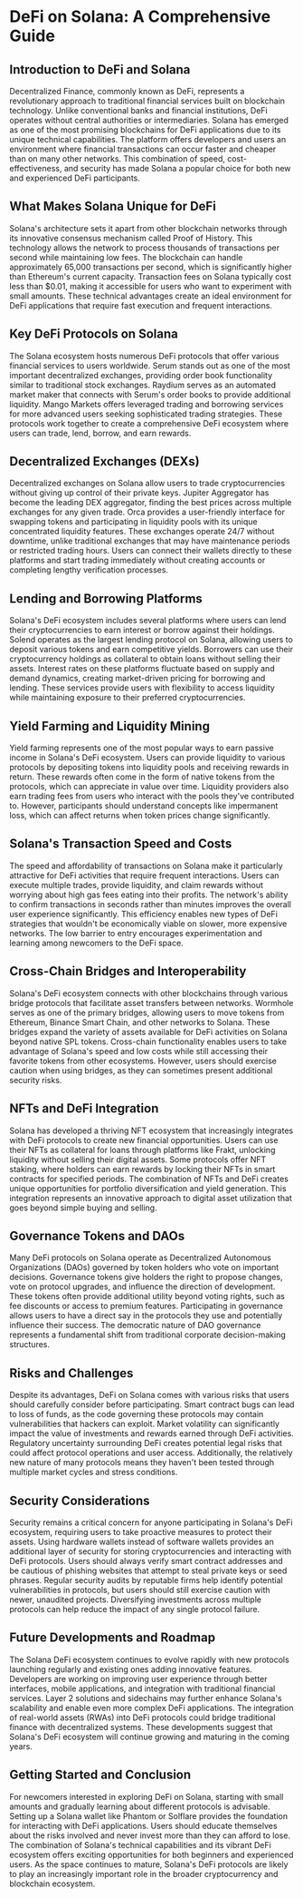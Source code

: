 # DeFi on Solana: A Comprehensive Guide

## Introduction to DeFi and Solana

Decentralized Finance, commonly known as DeFi, represents a revolutionary approach to traditional financial services built on blockchain technology. Unlike conventional banks and financial institutions, DeFi operates without central authorities or intermediaries. Solana has emerged as one of the most promising blockchains for DeFi applications due to its unique technical capabilities. The platform offers developers and users an environment where financial transactions can occur faster and cheaper than on many other networks. This combination of speed, cost-effectiveness, and security has made Solana a popular choice for both new and experienced DeFi participants.

## What Makes Solana Unique for DeFi

Solana's architecture sets it apart from other blockchain networks through its innovative consensus mechanism called Proof of History. This technology allows the network to process thousands of transactions per second while maintaining low fees. The blockchain can handle approximately 65,000 transactions per second, which is significantly higher than Ethereum's current capacity. Transaction fees on Solana typically cost less than $0.01, making it accessible for users who want to experiment with small amounts. These technical advantages create an ideal environment for DeFi applications that require fast execution and frequent interactions.

## Key DeFi Protocols on Solana

The Solana ecosystem hosts numerous DeFi protocols that offer various financial services to users worldwide. Serum stands out as one of the most important decentralized exchanges, providing order book functionality similar to traditional stock exchanges. Raydium serves as an automated market maker that connects with Serum's order books to provide additional liquidity. Mango Markets offers leveraged trading and borrowing services for more advanced users seeking sophisticated trading strategies. These protocols work together to create a comprehensive DeFi ecosystem where users can trade, lend, borrow, and earn rewards.

## Decentralized Exchanges (DEXs)

Decentralized exchanges on Solana allow users to trade cryptocurrencies without giving up control of their private keys. Jupiter Aggregator has become the leading DEX aggregator, finding the best prices across multiple exchanges for any given trade. Orca provides a user-friendly interface for swapping tokens and participating in liquidity pools with its unique concentrated liquidity features. These exchanges operate 24/7 without downtime, unlike traditional exchanges that may have maintenance periods or restricted trading hours. Users can connect their wallets directly to these platforms and start trading immediately without creating accounts or completing lengthy verification processes.

## Lending and Borrowing Platforms

Solana's DeFi ecosystem includes several platforms where users can lend their cryptocurrencies to earn interest or borrow against their holdings. Solend operates as the largest lending protocol on Solana, allowing users to deposit various tokens and earn competitive yields. Borrowers can use their cryptocurrency holdings as collateral to obtain loans without selling their assets. Interest rates on these platforms fluctuate based on supply and demand dynamics, creating market-driven pricing for borrowing and lending. These services provide users with flexibility to access liquidity while maintaining exposure to their preferred cryptocurrencies.

## Yield Farming and Liquidity Mining

Yield farming represents one of the most popular ways to earn passive income in Solana's DeFi ecosystem. Users can provide liquidity to various protocols by depositing tokens into liquidity pools and receiving rewards in return. These rewards often come in the form of native tokens from the protocols, which can appreciate in value over time. Liquidity providers also earn trading fees from users who interact with the pools they've contributed to. However, participants should understand concepts like impermanent loss, which can affect returns when token prices change significantly.

## Solana's Transaction Speed and Costs

The speed and affordability of transactions on Solana make it particularly attractive for DeFi activities that require frequent interactions. Users can execute multiple trades, provide liquidity, and claim rewards without worrying about high gas fees eating into their profits. The network's ability to confirm transactions in seconds rather than minutes improves the overall user experience significantly. This efficiency enables new types of DeFi strategies that wouldn't be economically viable on slower, more expensive networks. The low barrier to entry encourages experimentation and learning among newcomers to the DeFi space.

## Cross-Chain Bridges and Interoperability

Solana's DeFi ecosystem connects with other blockchains through various bridge protocols that facilitate asset transfers between networks. Wormhole serves as one of the primary bridges, allowing users to move tokens from Ethereum, Binance Smart Chain, and other networks to Solana. These bridges expand the variety of assets available for DeFi activities on Solana beyond native SPL tokens. Cross-chain functionality enables users to take advantage of Solana's speed and low costs while still accessing their favorite tokens from other ecosystems. However, users should exercise caution when using bridges, as they can sometimes present additional security risks.

## NFTs and DeFi Integration

Solana has developed a thriving NFT ecosystem that increasingly integrates with DeFi protocols to create new financial opportunities. Users can use their NFTs as collateral for loans through platforms like Frakt, unlocking liquidity without selling their digital assets. Some protocols offer NFT staking, where holders can earn rewards by locking their NFTs in smart contracts for specified periods. The combination of NFTs and DeFi creates unique opportunities for portfolio diversification and yield generation. This integration represents an innovative approach to digital asset utilization that goes beyond simple buying and selling.

## Governance Tokens and DAOs

Many DeFi protocols on Solana operate as Decentralized Autonomous Organizations (DAOs) governed by token holders who vote on important decisions. Governance tokens give holders the right to propose changes, vote on protocol upgrades, and influence the direction of development. These tokens often provide additional utility beyond voting rights, such as fee discounts or access to premium features. Participating in governance allows users to have a direct say in the protocols they use and potentially influence their success. The democratic nature of DAO governance represents a fundamental shift from traditional corporate decision-making structures.

## Risks and Challenges

Despite its advantages, DeFi on Solana comes with various risks that users should carefully consider before participating. Smart contract bugs can lead to loss of funds, as the code governing these protocols may contain vulnerabilities that hackers can exploit. Market volatility can significantly impact the value of investments and rewards earned through DeFi activities. Regulatory uncertainty surrounding DeFi creates potential legal risks that could affect protocol operations and user access. Additionally, the relatively new nature of many protocols means they haven't been tested through multiple market cycles and stress conditions.

## Security Considerations

Security remains a critical concern for anyone participating in Solana's DeFi ecosystem, requiring users to take proactive measures to protect their assets. Using hardware wallets instead of software wallets provides an additional layer of security for storing cryptocurrencies and interacting with DeFi protocols. Users should always verify smart contract addresses and be cautious of phishing websites that attempt to steal private keys or seed phrases. Regular security audits by reputable firms help identify potential vulnerabilities in protocols, but users should still exercise caution with newer, unaudited projects. Diversifying investments across multiple protocols can help reduce the impact of any single protocol failure.

## Future Developments and Roadmap

The Solana DeFi ecosystem continues to evolve rapidly with new protocols launching regularly and existing ones adding innovative features. Developers are working on improving user experience through better interfaces, mobile applications, and integration with traditional financial services. Layer 2 solutions and sidechains may further enhance Solana's scalability and enable even more complex DeFi applications. The integration of real-world assets (RWAs) into DeFi protocols could bridge traditional finance with decentralized systems. These developments suggest that Solana's DeFi ecosystem will continue growing and maturing in the coming years.

## Getting Started and Conclusion

For newcomers interested in exploring DeFi on Solana, starting with small amounts and gradually learning about different protocols is advisable. Setting up a Solana wallet like Phantom or Solflare provides the foundation for interacting with DeFi applications. Users should educate themselves about the risks involved and never invest more than they can afford to lose. The combination of Solana's technical capabilities and its vibrant DeFi ecosystem offers exciting opportunities for both beginners and experienced users. As the space continues to mature, Solana's DeFi protocols are likely to play an increasingly important role in the broader cryptocurrency and blockchain ecosystem.
